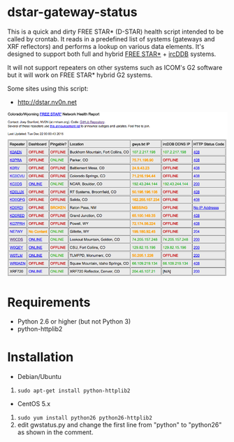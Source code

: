 dstar-gateway-status
====================

This is a quick and dirty FREE STAR* (D-STAR) health script intended to be called by crontab. It reads in a predefined list of systems (gateways and XRF reflectors) and performs a lookup on various data elements. It's designed to support both full and hybrid [FREE STAR\*](http://va3uv.com/freestar.htm) + [ircDDB](http://ircddb.net) systems.

It will not support repeaters on other systems such as ICOM's G2 software but it will work on FREE STAR* hybrid G2 systems.

Some sites using this script:
 * http://dstar.nv0n.net

![Example Screenshot](https://github.com/RMHAM/dstar-gateway-status/blob/master/screenshot.png)

Requirements
============

 * Python 2.6 or higher (but not Python 3)
 * python-httplib2

Installation
============

 * Debian/Ubuntu
  1. `sudo apt-get install python-httplib2`
 * CentOS 5.x
  1. `sudo yum install python26 python26-httplib2`
  2. edit gwstatus.py and change the first line from "python" to "python26" as shown in the comment.
